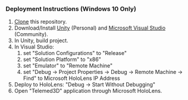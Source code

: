 ### Deployment Instructions (Windows 10 Only)
1. [Clone](https://help.github.com/articles/cloning-a-repository/) this repository.
2. Download/Install [Unity](https://store.unity.com/) (Personal) and [Microsoft Visual Studio](https://www.visualstudio.com/downloads/) (Community).
3. In Unity, build project.
4. In Visual Studio:
    1. set "Solution Configurations" to "Release"
    2. set "Solution Platform" to "x86"
    3. set "Emulator" to "Remote Machine"
    4. set "Debug -> Project Properties -> Debug -> Remote Machine -> Find" to Microsoft HoloLens IP Address
5. Deploy to HoloLens: "Debug -> Start Without Debugging"
6. Open "Telemed3D" application through Microsoft HoloLens.